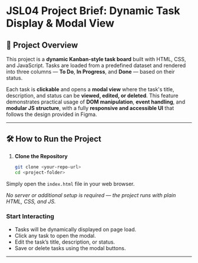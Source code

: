 # JSL04 Project Brief: Dynamic Task Display & Modal View

## 🚀 Project Overview

This project is a **dynamic Kanban-style task board** built with HTML, CSS, and JavaScript. Tasks are loaded from a predefined dataset and rendered into three columns — **To Do**, **In Progress**, and **Done** — based on their status.

Each task is **clickable** and opens a **modal view** where the task's title, description, and status can be **viewed, edited, or deleted**. This feature demonstrates practical usage of **DOM manipulation**, **event handling**, and **modular JS structure**, with a fully **responsive and accessible UI** that follows the design provided in Figma.

---

## 🛠️ How to Run the Project

1. **Clone the Repository**
   ```bash
   git clone <your-repo-url>
   cd <project-folder>
Simply open the `index.html` file in your web browser.

_No server or additional setup is required — the project runs with plain HTML, CSS, and JS._

### Start Interacting

- Tasks will be dynamically displayed on page load.
- Click any task to open the modal.
- Edit the task’s title, description, or status.
- Save or delete tasks using the modal buttons.

---
